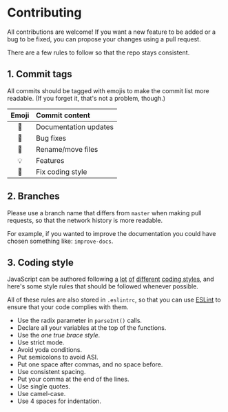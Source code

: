 # Contributing

All contributions are welcome! If you want a new feature
to be added or a bug to be fixed, you can propose your changes
using a pull request.

There are a few rules to follow so that the repo
stays consistent.

## 1. Commit tags

All commits should be tagged with emojis to make
the commit list more readable. (If you forget it, that's
not a problem, though.)

| Emoji      | Commit content        |
|:----------:|:--------------------- |
| :book:     | Documentation updates |
| :bug:      | Bug fixes             |
| :ledger:   | Rename/move files     |
| :bulb:     | Features              |
| :lipstick: | Fix coding style      |

## 2. Branches

Please use a branch name that differs from `master`
when making pull requests, so that the network history is more
readable.

For example, if you wanted to improve the documentation
you could have chosen something like: `improve-docs`.

## 3. Coding style

JavaScript can be authored following
[a](https://google-styleguide.googlecode.com/svn/trunk/javascriptguide.xml)
[lot](https://github.com/airbnb/javascript)
[of](https://github.com/felixge/node-style-guide)
[different](https://contribute.jquery.org/style-guide/js/)
[coding styles](https://developer.mozilla.org/en-US/docs/Mozilla/Developer_guide/Coding_Style),
and here's some style rules that should be followed whenever possible.

All of these rules are also stored in `.eslintrc`, so that
you can use [ESLint](http://eslint.org/) to ensure that your code
complies with them.

* Use the radix parameter in `parseInt()` calls.
* Declare all your variables at the top of the functions.
* Use the *one true brace style*.
* Use strict mode.
* Avoid yoda conditions.
* Put semicolons to avoid ASI.
* Put one space after commas, and no space before.
* Use consistent spacing.
* Put your comma at the end of the lines.
* Use single quotes.
* Use camel-case.
* Use 4 spaces for indentation.
